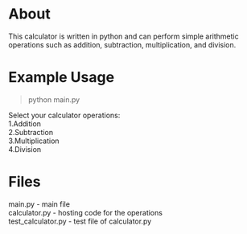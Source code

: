 
# About
This calculator is written in python and can perform simple arithmetic operations such as addition, subtraction, multiplication, and division.

# Example Usage

> python main.py

Select your calculator operations:                       
1.Addition                      
2.Subtraction                      
3.Multiplication                      
4.Division



# Files
main.py - main file <br>
calculator.py - hosting code for the operations<br>
test_calculator.py - test file of calculator.py<br>

